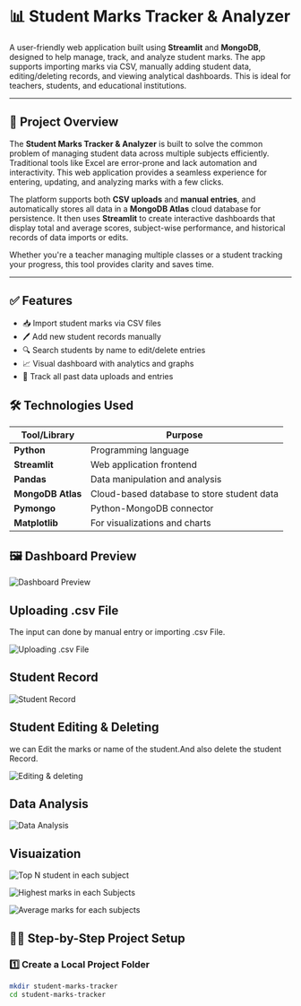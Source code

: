# 📊 Student Marks Tracker & Analyzer

A user-friendly web application built using **Streamlit** and **MongoDB**, designed to help manage, track, and analyze student marks. The app supports importing marks via CSV, manually adding student data, editing/deleting records, and viewing analytical dashboards. This is ideal for teachers, students, and educational institutions.

---

## 📖 Project Overview

The **Student Marks Tracker & Analyzer** is built to solve the common problem of managing student data across multiple subjects efficiently. Traditional tools like Excel are error-prone and lack automation and interactivity. This web application provides a seamless experience for entering, updating, and analyzing marks with a few clicks.

The platform supports both **CSV uploads** and **manual entries**, and automatically stores all data in a **MongoDB Atlas** cloud database for persistence. It then uses **Streamlit** to create interactive dashboards that display total and average scores, subject-wise performance, and historical records of data imports or edits.

Whether you're a teacher managing multiple classes or a student tracking your progress, this tool provides clarity and saves time.

---

## ✅ Features

- 📥 Import student marks via CSV files
- 🖊️ Add new student records manually
- 🔍 Search students by name to edit/delete entries
- 📈 Visual dashboard with analytics and graphs
- 🧾 Track all past data uploads and entries

## 🛠️ Technologies Used

| Tool/Library      | Purpose                                     |
|-------------------|---------------------------------------------|
| **Python**        | Programming language                        |
| **Streamlit**     | Web application frontend                    |
| **Pandas**        | Data manipulation and analysis              |
| **MongoDB Atlas** | Cloud-based database to store student data  |
| **Pymongo**       | Python-MongoDB connector                    |
| **Matplotlib**    | For visualizations and charts               |


## 🖼️ Dashboard Preview


![Dashboard Preview](image\frontpage.png)

## Uploading .csv File
 The input can done by manual entry or importing .csv File.


![Uploading .csv File](image/upload.png)

## Student Record


![Student Record](image/Student_record.png)

## Student Editing & Deleting
we can Edit the marks or name of the student.And also delete the student Record.


![Editing & deleting](image\edit_and_delete.png)

## Data Analysis


![Data Analysis](image\data_analysis.png)

## Visuaization


![Top N student in each subject](image\Top_N.png)


![Highest marks in each Subjects](image\linegraph.png)


![Average marks for each subjects](image\donut_chart.png)

## 🧑‍💻 Step-by-Step Project Setup

### 1️⃣ Create a Local Project Folder

```bash
mkdir student-marks-tracker
cd student-marks-tracker